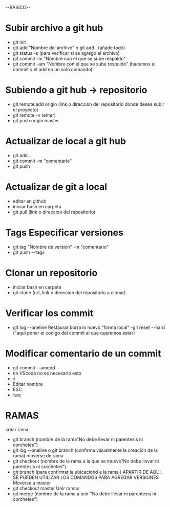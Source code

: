 --BASICO--
# Subir archivo a git hub

- git init
- git add "Nombre del archivo" o git add . (añade todo)
- git status -s (para verificar si se agrego el archivo)
- git commit -m "Nombre con el que se sube respaldo"
- git commit -am "Nombre con el que se sube respaldo" (hacemos el commit y el add en un solo comando)

 # Subiendo a git hub -> repositorio

- git remote add origin (link o direccion del repositorio donde desea subir el proyecto)
- git remote -v (enter)
- git push origin master

 # Actualizar de local a git hub

- git add .
- git commit -m "comentario"
- git push

 # Actualizar de git a local

- editar en github
- iniciar bash en carpeta
- git pull (link o direccion del repositorio)

#  Tags Especificar versiones

- git tag "Nombre de version" -m "comentario"
- git push --tags

 # Clonar un repositorio

- iniciar bash en carpeta
- git clone (url, link o direccion del repositorio a clonar)

#  Verificar los commit

- git log --oneline
  Restaurar borra lo nuevo "forma local"
  -git reset --hard ("aqui poner el codigo del commit al que queremos estar)

# Modificar comentario de un commit

- git commit --amend
- en VScode no es necesario esto
- :i
- Editar nombre
- ESC
- :wq

# RAMAS

crear rama

- git branch (nombre de la rama"No debe llevar ni parentesis ni corchetes")
- git log --oneline o git branch (confirma visualmente la creación de la rama)
  moverse de rama
- git checkout (nombre de la rama a la que se mueve"No debe llevar ni parentesis ni corchetes")
- git branch (para confirmar la ubicaciond e la rama )
  APARTIR DE AQUI, SE PUEDEN UTILIZAR LOS COMANDOS PARA AGREGAR VERSIONES
  Moverse a master
- git checkout master
  Unir ramas
- git merge (nombre de la rama a unir "No debe llevar ni parentesis ni corchetes")
